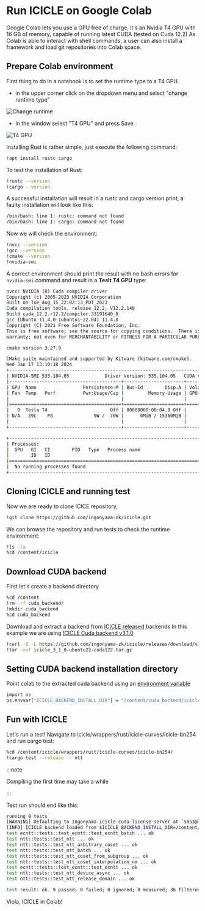 # Run ICICLE on Google Colab

Google Colab lets you use a GPU free of charge, it's an Nvidia T4 GPU with 16 GB of memory, capable of running latest CUDA (tested on Cuda 12.2)
As Colab is able to interact with shell commands, a user can also install a framework and load git repositories into Colab space.

## Prepare Colab environment

First thing to do in a notebook is to set the runtime type to a T4 GPU.

- in the upper corner click on the dropdown menu and select "change runtime type"

![Change runtime](./static/img/colab_change_runtime.png)

- In the window select "T4 GPU" and press Save

![T4 GPU](./static/img/t4_gpu.png)

Installing Rust is rather simple, just execute the following command:

```sh
!apt install rustc cargo
```

To test the installation of Rust:

```sh
!rustc --version
!cargo --version
```

A successful installation will result in a rustc and cargo version print, a faulty installation will look like this:

```sh
/bin/bash: line 1: rustc: command not found
/bin/bash: line 1: cargo: command not found
```

Now we will check the environment:

```sh
!nvcc --version
!gcc --version
!cmake --version
!nvidia-smi
```

A correct environment should print the result with no bash errors for `nvidia-smi` command and result in a **Teslt T4 GPU** type:

```sh
nvcc: NVIDIA (R) Cuda compiler driver
Copyright (c) 2005-2023 NVIDIA Corporation
Built on Tue_Aug_15_22:02:13_PDT_2023
Cuda compilation tools, release 12.2, V12.2.140
Build cuda_12.2.r12.2/compiler.33191640_0
gcc (Ubuntu 11.4.0-1ubuntu1~22.04) 11.4.0
Copyright (C) 2021 Free Software Foundation, Inc.
This is free software; see the source for copying conditions.  There is NO
warranty; not even for MERCHANTABILITY or FITNESS FOR A PARTICULAR PURPOSE.

cmake version 3.27.9

CMake suite maintained and supported by Kitware (kitware.com/cmake).
Wed Jan 17 13:10:18 2024
+---------------------------------------------------------------------------------------+
| NVIDIA-SMI 535.104.05             Driver Version: 535.104.05   CUDA Version: 12.2     |
|-----------------------------------------+----------------------+----------------------+
| GPU  Name                 Persistence-M | Bus-Id        Disp.A | Volatile Uncorr. ECC |
| Fan  Temp   Perf          Pwr:Usage/Cap |         Memory-Usage | GPU-Util  Compute M. |
|                                         |                      |               MIG M. |
|=========================================+======================+======================|
|   0  Tesla T4                       Off | 00000000:00:04.0 Off |                    0 |
| N/A   39C    P8               9W /  70W |      0MiB / 15360MiB |      0%      Default |
|                                         |                      |                  N/A |
+-----------------------------------------+----------------------+----------------------+

+---------------------------------------------------------------------------------------+
| Processes:                                                                            |
|  GPU   GI   CI        PID   Type   Process name                            GPU Memory |
|        ID   ID                                                             Usage      |
|=======================================================================================|
|  No running processes found                                                           |
+---------------------------------------------------------------------------------------+
```

## Cloning ICICLE and running test

Now we are ready to clone ICICE repository,

```sh
!git clone https://github.com/ingonyama-zk/icicle.git
```

We can browse the repository and run tests to check the runtime environment:

```sh
!ls -la
%cd /content/icicle
```

## Download CUDA backend

First let's create a backend directory

```sh
%cd /content
!rm -rf cuda_backend/
!mkdir cuda_backend
%cd cuda_backend
```

Download and extract a backend from [ICICLE released](https://github.com/ingonyama-zk/icicle/releases) backends
In this example we are using [ICICLE Cuda backend v3.1.0](https://github.com/ingonyama-zk/icicle/releases/download/v3.1.0/icicle_3_1_0-ubuntu22-cuda122.tar.gz)

```sh
!curl -O -L https://github.com/ingonyama-zk/icicle/releases/download/v3.1.0/icicle_3_1_0-ubuntu22-cuda122.tar.gz
!tar -xvf icicle_3_1_0-ubuntu22-cuda122.tar.gz
```

## Setting CUDA backend installation directory
Point colab to the extracted cuda backend using an [environment variable](https://github.com/ingonyama-zk/icicle/blob/f638e9d3056d2a5d6271a67ba4f63973a2ba2c1a/docs/docs/icicle/getting_started.md#backend-loading)

```sh
import os
os.envvar["ICICLE_BACKEND_INSTALL_DIR"] = "/content/cuda_backend/icicle"
```

## Fun with ICICLE

Let's run a test!
Navigate to icicle/wrappers/rust/icicle-curves/icicle-bn254 and run cargo test:

```sh
%cd /content/icicle/wrappers/rust/icicle-curves/icicle-bn254/
!cargo test --release -- ntt
```

:::note

Compiling the first time may take a while

:::

Test run should end like this:

```sh
running 9 tests
[WARNING] Defaulting to Ingonyama icicle-cuda-license-server at `5053@license.icicle.ingonyama.com`. For more information about icicle-cuda-license, please contact support@ingonyama.com.
[INFO] ICICLE backend loaded from $ICICLE_BACKEND_INSTALL_DIR=/content/cuda_backend/icicle
test ecntt::tests::test_ecntt::test_ecntt_batch ... ok
test ntt::tests::test_ntt ... ok
test ntt::tests::test_ntt_arbitrary_coset ... ok
test ntt::tests::test_ntt_batch ... ok
test ntt::tests::test_ntt_coset_from_subgroup ... ok
test ntt::tests::test_ntt_coset_interpolation_nm ... ok
test ecntt::tests::test_ecntt::test_ecntt ... ok
test ntt::tests::test_ntt_device_async ... ok
test ntt::tests::test_ntt_release_domain ... ok

test result: ok. 9 passed; 0 failed; 0 ignored; 0 measured; 36 filtered out; finished in 42.71s
```

Viola, ICICLE in Colab!
